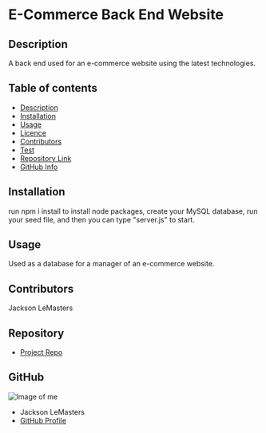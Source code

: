 
# **E-Commerce Back End Website**

## Description 
A back end used for an e-commerce website using the latest technologies.
## Table of contents
- [Description](#Description)
- [Installation](#Installation)
- [Usage](#Usage)
- [Licence](#Licence)
- [Contributors](#Contributors)
- [Test](#Test)
- [Repository Link](#Repository)
- [GitHub Info](#GitHub) 
## Installation
run npm i install to install node packages, create your MySQL database, run your seed file, and then you can type "server.js" to start.
## Usage
Used as a database for a manager of an e-commerce website.
## Contributors
Jackson LeMasters
## Repository
- [Project Repo](github.com/jacklemasters/Ecommerce-backend)
## GitHub
![Image of me](https://avatars.githubusercontent.com/u/82251556?v=4)
- Jackson LeMasters
- [GitHub Profile](https://github.com/jacklemasters)

